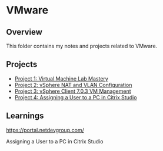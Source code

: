 # VMware

## Overview
This folder contains my notes and projects related to VMware.

## Projects
- [Project 1: Virtual Machine Lab Mastery](project1.md)
- [Project 2: vSphere NAT and VLAN Configuration](project2.md)
- [Project 3: vSphere Client 7.0.3 VM Management](project3.md)
- [Project 4: Assigning a User to a PC in Citrix Studio](project4.md)

## Learnings
https://portal.netdevgroup.com/

Assigning a User to a PC in Citrix Studio